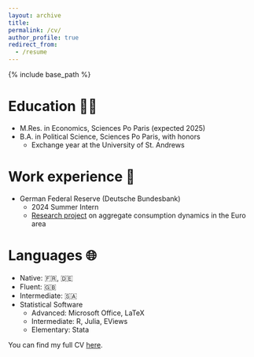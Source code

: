 ```yaml
---
layout: archive
title:
permalink: /cv/
author_profile: true
redirect_from:
  - /resume
---
```


{% include base_path %}

Education 👨‍🎓
======
* M.Res. in Economics, Sciences Po Paris (expected 2025)
* B.A. in Political Science, Sciences Po Paris, with honors
    * Exchange year at the University of St. Andrews

Work experience 💼
======
* German Federal Reserve (Deutsche Bundesbank)
  * 2024 Summer Intern
  * [Research project](https://lionelchambon.github.io/files/Chambon_BundesbankProject_EN.pdf) on aggregate consumption dynamics in the Euro area
  
Languages 🌐
======
* Native: 🇫🇷, 🇩🇪
* Fluent: 🇬🇧
* Intermediate: 🇸🇦
* Statistical Software
  * Advanced: Microsoft Office, LaTeX
  * Intermediate: R, Julia, EViews
  * Elementary: Stata

You can find my full CV [here](https://lionelchambon.github.io/vitae/cv.pdf).
